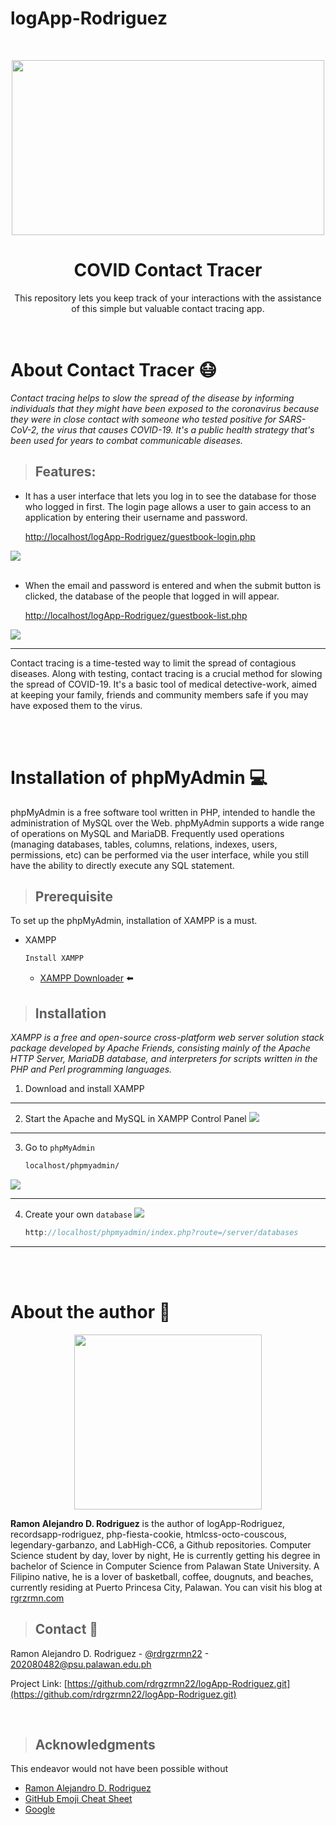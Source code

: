 # logApp-Rodriguez

<br />
<div align="center">

   <p align="center">
    <img src="https://media2.giphy.com/media/MCAFTO4btHOaiNRO1k/giphy.gif?cid=ecf05e47bz0qgdaekulnbetpf0kcg4k1qk3ouw82gnu7ciiv&rid=giphy.gif&ct=g" width="500" height="280" style="display: block; margin: 0 auto""> </p>
  </a>

  <h1 align="center">COVID Contact Tracer</h1>

  <p align="center">
   This repository lets you keep track of your interactions with the assistance of this simple but valuable contact tracing app.
    <br />
    <br />
    <br />
 
  </p>
</div>

# About Contact Tracer :mask:

_Contact tracing helps to slow the spread of the disease by informing individuals that they might have been exposed to the coronavirus because they were in close contact with someone who tested positive for SARS-CoV-2, the virus that causes COVID-19. It's a public health strategy that's been used for years to combat communicable diseases._

> ## Features:

- It has a user interface that lets you log in to see the database for those who logged in first.
  The login page allows a user to gain access to an application by entering their username and password.

  [http://localhost/logApp-Rodriguez/guestbook-login.php](http://localhost/logApp-Rodriguez/guestbook-login.php)

![](login.png)<br></br>

- When the email and password is entered and when the submit button is clicked, the database of the people that logged in will appear.

  [http://localhost/logApp-Rodriguez/guestbook-list.php](http://localhost/logApp-Rodriguez/guestbook-list.php)

![](personslog.png)

---

Contact tracing is a time-tested way to limit the spread of contagious diseases. Along with testing, contact tracing is a crucial method for slowing the spread of COVID-19. It's a basic tool of medical detective-work, aimed at keeping your family, friends and community members safe if you may have exposed them to the virus.

<br></br>

# Installation of phpMyAdmin :computer:

phpMyAdmin is a free software tool written in PHP, intended to handle the administration of MySQL over the Web. phpMyAdmin supports a wide range of operations on MySQL and MariaDB. Frequently used operations (managing databases, tables, columns, relations, indexes, users, permissions, etc) can be performed via the user interface, while you still have the ability to directly execute any SQL statement.

> ## Prerequisite

To set up the phpMyAdmin, installation of XAMPP is a must.

- XAMPP
  ```sh
  Install XAMPP
  ```
  - [XAMPP Downloader](https://www.apachefriends.org/) :arrow_left:

> ## Installation

_XAMPP is a free and open-source cross-platform web server solution stack package developed by Apache Friends, consisting mainly of the Apache HTTP Server, MariaDB database, and interpreters for scripts written in the PHP and Perl programming languages._

1. Download and install XAMPP

---

2. Start the Apache and MySQL in XAMPP Control Panel
   ![](xampp.png)

---

3. Go to `phpMyAdmin`
   ```sh
   localhost/phpmyadmin/
   ```

![](pma.png)

---

4. Create your own `database`
   ![](db.png)

   ```js
   http://localhost/phpmyadmin/index.php?route=/server/databases
   ```

---

<!-- USAGE EXAMPLES -->

<br></br>

# About the author :boy:

<p align="left">
    <img src="pic.jpg" width="300" height="280" style="display: block; margin: 0 auto""> </p>

**Ramon Alejandro D. Rodriguez** is the author of logApp-Rodriguez, recordsapp-rodriguez, php-fiesta-cookie, htmlcss-octo-couscous, legendary-garbanzo, and LabHigh-CC6, a Github repositories. Computer Science student by day, lover by night, He is currently getting his degree in bachelor of Science in Computer Science from Palawan State University. A Filipino native, he is a lover of basketball, coffee, dougnuts, and beaches, currently residing at Puerto Princesa City, Palawan.
You can visit his blog at [rgrzrmn.com](https://www.facebook.com/4rdrgzrmn/)

<!-- CONTACT -->

> ## Contact :seedling:

Ramon Alejandro D. Rodriguez - [@rdrgzrmn22](https://twitter.com/rdrgzrmn22) - 202080482@psu.palawan.edu.ph

Project Link: [https://github.com/rdrgzrmn22/logApp-Rodriguez.git](https://github.com/rdrgzrmn22/logApp-Rodriguez.git)

<br>

<!-- ACKNOWLEDGMENTS -->

> ## Acknowledgments

This endeavor would not have been possible without

- [Ramon Alejandro D. Rodriguez ](https://github.com/rdrgzrmn22)
- [GitHub Emoji Cheat Sheet](https://www.webpagefx.com/tools/emoji-cheat-sheet)
- [Google](https://www.google.com/)

